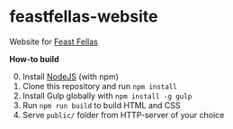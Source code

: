feastfellas-website
==============
Website for [Feast Fellas](https://www.facebook.com/feastfellas/)

**How-to build**

0. Install [NodeJS](https://nodejs.org/en/) (with npm)
1. Clone this repository and run `npm install`
2. Install Gulp globally with `npm install -g gulp`
3. Run `npm run build` to build HTML and CSS
4. Serve `public/` folder from HTTP-server of your choice
